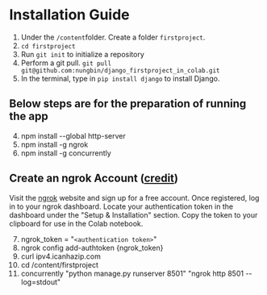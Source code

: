 # Installation Guide

1. Under the ```/content```folder. Create a folder ```firstproject```.
2. ```cd firstproject```
3. Run ```git init``` to initialize a repository
4. Perform a git pull. ```git pull git@github.com:nungbin/django_firstproject_in_colab.git```
5. In the terminal, type in ```pip install django``` to install Django.

## Below steps are for the preparation of running the app
4. npm install --global http-server
5. npm install -g ngrok
6. npm install -g concurrently

## Create an ngrok Account ([credit](https://github.com/MohamedEmad300/Hosting-Web-Apps-on-Colab?tab=readme-ov-file))
Visit the [ngrok](https://ngrok.com/) website and sign up for a free account.
Once registered, log in to your ngrok dashboard.
Locate your authentication token in the dashboard under the "Setup & Installation" section.
Copy the token to your clipboard for use in the Colab notebook.

7. ngrok_token = "```<authentication token>```"
8. ngrok config add-authtoken {ngrok_token}
9. curl ipv4.icanhazip.com
10. cd /content/firstproject
11. concurrently "python manage.py runserver 8501" "ngrok http 8501 --log=stdout"
